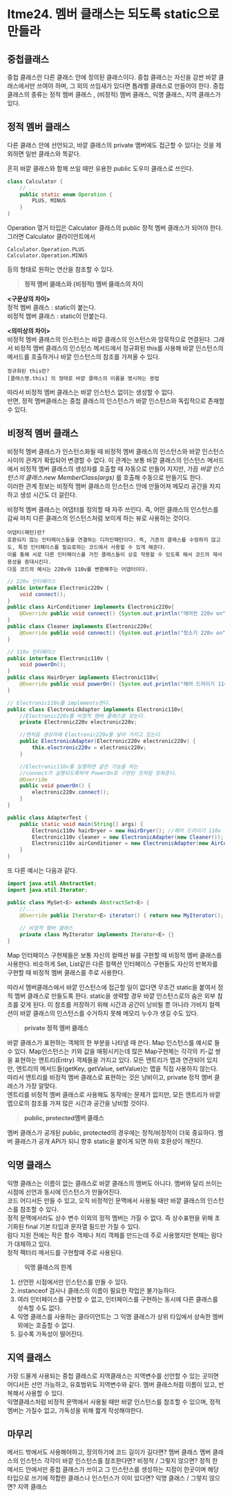 # Itme24. 멤버 클래스는 되도록 static으로 만들라

## 중첩클래스
중첩 클래스란 다른 클래스 안에 정의된 클래스이다. 중첩 클래스는 자신을 감싼 바깥 클래스에서만 쓰여야 하며, 그 외의 쓰임새가 있다면 톱레벨 클래스로 만들어야 한다.
중첩 클래스의 종류는 정적 멤버 클래스 , (비정적) 멤버 클래스, 익명 클래스, 지역 클래스가 있다.

## 정적 멤버 클래스
다른 클래스 안에 선언되고, 바깥 클래스의 private 멤버에도 접근할 수 있다는 것을 제외하면 일반 클래스와 똑같다.  

흔히 바깥 클래스와 함께 쓰일 때만 유용한 public 도우미 클래스로 쓰인다.
```java
class Calculator {
    // ...
    public static enum Operation {
        PLUS, MINUS
    }
}
```
Operation 열거 타입은 Calculator 클래스의 public 정적 멤버 클래스가 되어야 한다. 그러면 Calculator 클라이언트에서 
```text
Calculator.Operation.PLUS
Calculator.Operation.MINUS
```
등의 형태로 원하는 연산을 참조할 수 있다.   

> **정적 멤버 클래스와 (비정적) 멤버 클래스의 차이**  

**<구문상의 차이>**  
정적 멤버 클래스 : static이 붙는다.   
비정적 멤버 클래스 : static이 안붙는다.  

**<의미상의 차이>**  
비정적 멤버 클래스의 인스턴스는 바깥 클래스의 인스턴스와 암묵적으로 연결된다. 그래서 비정적 멤버 클래스의 인스턴스 메서드에서 정규화된 this를 사용해 
바깥 인스턴스의 메서드를 호출하거나 바깥 인스턴스의 참조를 가져올 수 있다. 
```text
정규화된 this란?
[클래스명.this] 의 형태로 바깥 클래스의 이름을 명시하는 용법
```
따라서 비정적 멤버 클래스는 바깥 인스턴스 없이는 생성할 수 없다.  
반면, 정적 멤버클래스는 중첩 클래스의 인스턴스가 바깥 인스턴스와 독립적으로 존재할 수 있다.

## 비정적 멤버 클래스 

비정적 멤버 클래스가 인스턴스화될 때 비정적 멤버 클래스의 인스턴스와 바깥 인스턴스 사이의 관계가 확립되어 변경할 수 없다.
이 관계는 보통 바깥 클래스의 인스턴스 메서드에서 비정적 멤버 클래스의 생성자를 호출할 때 자동으로 만들어 지지만,
가끔 _바깥 인스턴스의 클래스.new MemberClass(args)_ 를 호출해 수동으로 만들기도 한다.  
이러한 관계 정보는 비정적 멤버 클래스의 인스턴스 안에 만들어져 메모리 공간을 차지하고 생성 시간도 더 걸린다.

비정적 멤버 클래스는 어댑터를 정의할 때 자주 쓰인다. 즉, 어떤 클래스의 인스턴스를 감싸 마치 다른 클래스의 인스턴스처럼 보이게 하는 뷰로 사용하는 것이다.
```text
어댑터(패턴)란?
호환되지 않는 인터페이스들을 연결하는 디자인패턴이다. 즉, 기존의 클래스를 수정하지 않고도, 특정 인터페이스를 필요로하는 코드에서 사용할 수 있게 해준다.
이를 통해 서로 다른 인터페이스를 가진 클래스들이 상호 작용할 수 있도록 해서 코드의 재사용성을 증대시킨다. 
다음 코드의 예시는 220v와 110v를 변환해주는 어댑터이다.
```
```java
// 220v 인터페이스
public interface Electronic220v {
    void connect();
}
public class AirConditioner implements Electronic220v{
    @Override public void connect() {System.out.println("에어컨 220v on");}
}
public class Cleaner implements Electronic220v{
    @Override public void connect() {System.out.println("청소기 220v on");}
}

// 110v 인터페이스
public interface Electronic110v {
    void powerOn();
}
public class HairDryer implements Electronic110v{
    @Override public void powerOn() {System.out.println("헤어 드라이기 110v");}
}

// Electronic110v를 implements한다.
public class ElectronicAdapter implements Electronic110v{
    //Electronic220v를 비정적 멤버 클래스로 갖는다. 
    private Electronic220v electronic220v;

    //맨처음 생성자에 Electronic220v를 넣어 가지고 있는다 
    public ElectronicAdapter(Electronic220v electronic220v) {
        this.electronic220v = electronic220v;
    }

    //Electronic110v를 실행하면 같은 기능을 하는 
    //connect가 실행되도록하여 PowerOn로 구현된 것처럼 맞춰준다.
    @Override
    public void powerOn() {
        electronic220v.connect();
    }
}

public class AdapterTest {
    public static void main(String[] args) {
        Electronic110v hairDryer = new HairDryer(); //헤어 드라이기 110v
        Electronic110v cleaner = new ElectronicAdapter(new Cleaner()); //청소기 220v on
        Electronic110v airConditioner = new ElectronicAdapter(new AirConditioner()); //에어컨 220v on
    }
}
```
또 다른 예시는 다음과 같다.
```java
import java.util.AbstractSet;
import java.util.Iterator;

public class MySet<E> extends AbstractSet<E> {
    //...
    @Override public Iterator<E> iterator() { return new MyIterator(); }
    
    // 비정적 멤버 클래스
    private class MyIterator implements Iterator<E> {}
}
```
Map 인터페이스 구현체들은 보통 자신의 컬렉션 뷰를 구현할 때 비정적 멤버 클래스를 사용한다. 비슷하게 Set, List같은 다른 컬렉션 인터페이스 구현들도
자신의 반복자를 구현할 때 비정적 멤버 클래스를 주로 사용한다. 

따라서 멤버클래스에서 바깥 인스턴스에 접근할 일이 없다면 무조건 static을 붙여서 정적 멤버 클래스로 만들도록 한다. static을 생략할 경우 바깥 인스턴스로의 
숨은 외부 참조를 갖게 된다. 이 참조를 저장하기 위해 시간과 공간이 낭비될 뿐 아니라 가비지 컬렉션이 바깥 클래스의 인스턴스를 수거하지 못해 메모리 누수가 생길 수도 있다. 

> **private 정적 멤버 클래스**  

바깥 클래스가 표현하는 객체의 한 부분을 나타낼 때 쓴다. Map 인스턴스를 예시로 들 수 있다. 
Map인스턴스는 키와 값을 매핑시키는데 많은 Map구현체는 각각의 키-값 쌍을 표현하는 엔트리(Entry) 객체들을 가지고 있다. 모든 엔트리가
맵과 연관되어 있지만, 엔트리의 메서드들(getKey, getValue, setValue)는 맵을 직접 사용하지 않는다. 따라서 엔트리를 비정적 멤버 클래스로 
표현하는 것은 낭비이고, private 정적 멤버 클래스가 가장 알맞다.  
엔트리를 비정적 멤버 클래스로 사용해도 동작에는 문제가 없지만, 모든 엔트리가 바깥 맵으로의 참조를 가져 많은 시간과 공간을 낭비할 것이다. 

> **public, protected멤버 클래스**

멤버 클래스가 공개된 public, protected의 경우에는 정적/비정적이 더욱 중요하다. 멤버 클래스가 공개 API가 되니 향후 static을 붙이게 되면 하위 호환성이 깨진다. 

## 익명 클래스 

익명 클래스는 이름이 없는 클래스로 바깥 클래스의 멤버도 아니다. 멤버와 달리 쓰이는 시점에 선언과 동시에 인스턴스가 만들어진다.  
코드 어디서든 만들 수 있고, 오직 비정적인 문맥에서 사용될 때만 바깥 클래스의 인스턴스를 참조할 수 있다.  
정적 문맥에서라도 상수 변수 이외의 정적 멤버는 가질 수 없다. 즉 상수표현을 위해 초기화된 final 기본 타입과 문자열 필드만 가질 수 있다.  
람다 지원 전에는 작은 함수 객체나 처리 객체를 만드는데 주로 사용했지만 현재는 람다가 대체하고 있다.  
정적 팩터리 메서드를 구현할때 주로 사용된다. 

> **익명 클래스의 한계**
1. 선언한 시점에서만 인스턴스를 만들 수 있다. 
2. instanceof 검사나 클래스의 이름이 필요한 작업은 불가능하다.
3. 여러 인터페이스를 구현할 수 없고, 인터페이스를 구현하는 동시에 다른 클래스를 상속할 수도 없다. 
4. 익명 클래스를 사용하는 클라이언트는 그 익명 클래스가 상위 타입에서 상속한 멤버 외에는 호출할 수 없다. 
5. 길수록 가독성이 떨어진다.

## 지역 클래스

가장 드물게 사용되는 중첩 클래스로 지역클래스는 지역변수를 선언할 수 있는 곳이면 어디서든 선언 가능하고, 유효범위도 지역변수와 같다.
멤버 클래스처럼 이름이 있고, 반복해서 사용할 수 있다.  
익명클래스처럼 비정적 문맥에서 사용될 때만 바깥 인스턴스를 참조할 수 있으며, 정적 멤버는 가질수 없고, 가독성을 위해 짧게 작성해야한다. 

## 마무리
메서드 밖에서도 사용해야하고, 정의하기에 코드 길이가 길다면? 멤버 클래스
멤버 클래스의 인스턴스 각각이 바깥 인스턴스를 참조한다면? 비정적 / 그렇지 않으면? 정적
한 메서드 안에서만 중첩 클래스가 쓰이고 그 인스턴스를 생성하는 지점이 한곳이며 해당 타입으로 쓰기에 적합한 클래스나 인스턴스가 이미 있다면? 익명 클래스 / 그렇지 않으면? 지역 클래스